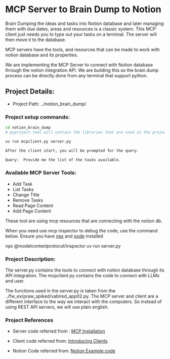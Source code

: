# MCP Server to Brain Dump to Notion

Brain Dumping the ideas and tasks into Notion
database and later managing them with due dates,
areas and resources is a classic system. This MCP
client just needs you to type out your tasks on a
terminal. The server will then move it to the
database.

MCP servers have the tools, and resources that can
be made to work with notion database and its
properties.

We are implementing the MCP Server to connect with
Notion database through the notion integration
API. We are building this so the brain dump
process can be directly done from any terminal
that support python.

## Project Details:

- Project Path: ../notion_brain_dump/

### Project setup commands:

```bash
cd notion_brain_dump
# pyproject.toml will contain the libraries that are used in the project

uv run mcpclient.py server.py

After the client start, you will be prompted for the query.

Query:  Provide me the list of the tasks available.
```

### Available MCP Server Tools:

- Add Task
- List Tasks
- Change Title
- Remove Tasks
- Read Page Content
- Add Page Content

These tool are using mcp resources that are
connecting with the notion db.

When you need use mcp inspector to debug the code,
use the command below. Ensure you have
[npx](https://docs.npmjs.com/cli/v8/commands/npx)
and [node](https://nodejs.org/en/download)
installed

npx @modelcontextprotocol/inspector uv run
server.py

### Project Description:

The server.py contains the tools to connect with
notion database through its API integration. The
mcpclient.py contains the code to connect with
LLMs and user.

The functions used in the server.py is taken from
the ../fw_ex/praw_spiked/vabired_app02.py. The MCP
server and client are a different interface to the
way we interact with the computers. So instead of
using REST API servers, we will use plain english.

### Project References

- Server code referred from :
  [MCP Installation](https://github.com/modelcontextprotocol/python-sdk?tab=readme-ov-file#installation)

- Client code referred from:
  [Introducing Clients](https://modelcontextprotocol.io/quickstart/client)

- Notion Code referred from:
  [Notion Example code](../fw_ex/notionapi_spike/)

```

```
